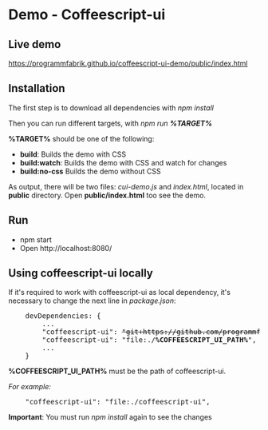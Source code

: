 # Demo - Coffeescript-ui

## Live demo

https://programmfabrik.github.io/coffeescript-ui-demo/public/index.html

## Installation

The first step is to download all dependencies with *npm install*

Then you can run different targets, with *npm run **%TARGET%***

**%TARGET%** should be one of the following:

- **build**: Builds the demo with CSS
- **build:watch**: Builds the demo with CSS and watch for changes
- **build:no-css** Builds the demo without CSS

As output, there will be two files: *cui-demo.js* and *index.html*, located in **public** directory. Open **public/index.html** too see the demo.

## Run

- npm start
- Open http://localhost:8080/

## Using **coffeescript-ui** locally

If it's required to work with coffeescript-ui as local dependency, it's necessary to change the next line in *package.json*:

<pre>
    devDependencies: {
        ...
        "coffeescript-ui": <s>"git+https://github.com/programmfabrik/coffeescript-ui.git"</s>,
        "coffeescript-ui": "file:./<b>%COFFEESCRIPT_UI_PATH%</b>",
        ...
    } 
</pre>

**%COFFEESCRIPT_UI_PATH%** must be the path of coffeescript-ui. 

*For example:*

<pre>
    "coffeescript-ui": "file:./coffeescript-ui",
</pre>

**Important**: You must run *npm install* again to see the changes